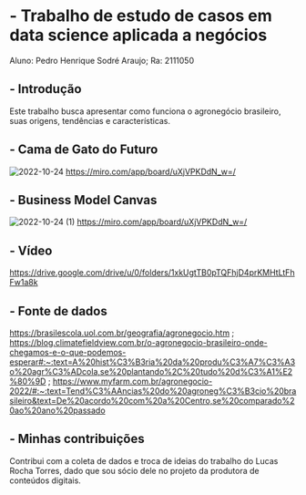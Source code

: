 # - Trabalho de estudo de casos em data science aplicada a negócios
Aluno: Pedro Henrique Sodré Araujo;
Ra: 2111050

## - Introdução
Este trabalho busca apresentar como funciona o agronegócio brasileiro, suas origens, tendências e características. 

## - Cama de Gato do Futuro
![2022-10-24](https://user-images.githubusercontent.com/116519585/197657881-55f16f19-7441-4767-bc5c-3fece2200359.png)
https://miro.com/app/board/uXjVPKDdN_w=/

## - Business Model Canvas
![2022-10-24 (1)](https://user-images.githubusercontent.com/116519585/197658053-86f89170-949b-4c3f-90e1-290053cb2910.png)
https://miro.com/app/board/uXjVPKDdN_w=/

## - Vídeo
https://drive.google.com/drive/u/0/folders/1xkUgtTB0pTQFhjD4prKMHtLtFhFw1a8k

## - Fonte de dados
https://brasilescola.uol.com.br/geografia/agronegocio.htm ; 
https://blog.climatefieldview.com.br/o-agronegocio-brasileiro-onde-chegamos-e-o-que-podemos-esperar#:~:text=A%20hist%C3%B3ria%20da%20produ%C3%A7%C3%A3o%20agr%C3%ADcola,se%20plantando%2C%20tudo%20d%C3%A1%E2%80%9D ; 
https://www.myfarm.com.br/agronegocio-2022/#:~:text=Tend%C3%AAncias%20do%20agroneg%C3%B3cio%20brasileiro&text=De%20acordo%20com%20a%20Centro,se%20comparado%20ao%20ano%20passado

## - Minhas contribuições
Contribui com a coleta de dados e troca de ideias do trabalho do Lucas Rocha Torres, dado que sou sócio dele no projeto da produtora de conteúdos digitais.
